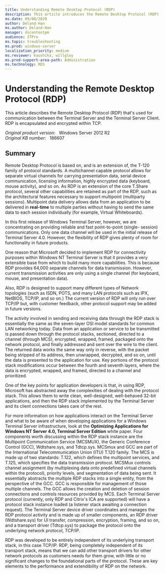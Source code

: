 ```yaml
---
title: Understanding Remote Desktop Protocol (RDP)
description: This article introduces the Remote Desktop Protocol (RDP).
ms.date: 09/08/2020
author: Deland-Han
ms.author: Deland-Han
manager: dscontentpm
audience: ITPro
ms.topic: troubleshooting
ms.prod: windows-server
localization_priority: medium
ms.reviewer: kaushika, willgloy
ms.prod-support-area-path: Administration
ms.technology: RDS
---
```

# Understanding the Remote Desktop Protocol (RDP)

This article describes the Remote Desktop Protocol (RDP) that's used for communication between the Terminal Server and the Terminal Server Client. RDP is encapsulated and encrypted within TCP.

_Original product version:_ &nbsp; Windows Server 2012 R2  
_Original KB number:_ &nbsp; 186607

## Summary

Remote Desktop Protocol is based on, and is an extension of, the T-120 family of protocol standards. A multichannel capable protocol allows for separate virtual channels for carrying presentation data, serial device communication, licensing information, highly encrypted data (keyboard, mouse activity), and so on. As RDP is an extension of the core T.Share protocol, several other capabilities are retained as part of the RDP, such as the architectural features necessary to support multipoint (multiparty sessions). Multipoint data delivery allows data from an application to be delivered in **real-time** to multiple parties without having to send the same data to each session individually (for example, Virtual Whiteboards).

In this first release of Windows Terminal Server, however, we are concentrating on providing reliable and fast point-to-point (single- session) communications. Only one data channel will be used in the initial release of Terminal Server 4.0. However, the flexibility of RDP gives plenty of room for functionality in future products.

One reason that Microsoft decided to implement RDP for connectivity purposes within Windows NT Terminal Server is that it provides a very extensible base from which to build many more capabilities. This is because RDP provides 64,000 separate channels for data transmission. However, current transmission activities are only using a single channel (for keyboard, mouse, and presentation data).

Also, RDP is designed to support many different types of Network topologies (such as ISDN, POTS, and many LAN protocols such as IPX, NetBIOS, TCP/IP, and so on.) The current version of RDP will only run over TCP/IP but, with customer feedback, other protocol support may be added in future versions.

The activity involved in sending and receiving data through the RDP stack is essentially the same as the seven-layer OSI model standards for common LAN networking today. Data from an application or service to be transmitted is passed down through the protocol stacks, sectioned, directed to a channel (through MCS), encrypted, wrapped, framed, packaged onto the network protocol, and finally addressed and sent over the wire to the client. The returned data works the same way only in reverse, with the packet being stripped of its address, then unwrapped, decrypted, and so on, until the data is presented to the application for use. Key portions of the protocol stack modifications occur between the fourth and seventh layers, where the data is encrypted, wrapped, and framed, directed to a channel and prioritized.

One of the key points for application developers is that, in using RDP, Microsoft has abstracted away the complexities of dealing with the protocol stack. This allows them to write clean, well-designed, well-behaved 32-bit applications, and then the RDP stack implemented by the Terminal Server and its client connections takes care of the rest.

For more information on how applications interact on the Terminal Server and what to be aware of when developing applications for a Windows Terminal Server infrastructure, look at the **Optimizing Applications for Windows NT Server 4.0, Terminal Server Edition** white paper. Four components worth discussing within the RDP stack instance are the Multipoint Communication Service (MCSMUX), the Generic Conference Control (GCC), Wdtshare.sys, and Tdtcp.sys. MCSmux and GCC are part of the International Telecommunication Union (ITU) T.120 family. The MCS is made up of two standards: T.122, which defines the multipoint services, and T.125, which specifies the data transmission protocol. MCSMux controls channel assignment (by multiplexing data onto predefined virtual channels within the protocol), priority levels, and segmentation of data being sent. It essentially abstracts the multiple RDP stacks into a single entity, from the perspective of the GCC. GCC is responsible for management of those multiple channels. The GCC allows the creation and deletion of session connections and controls resources provided by MCS. Each Terminal Server protocol (currently, only RDP and Citrix's ICA are supported) will have a protocol stack instance loaded (a listener stack awaiting a connection request). The Terminal Server device driver coordinates and manages the RDP protocol activity and is made up of smaller components, an RDP driver (Wdtshare.sys) for UI transfer, compression, encryption, framing, and so on, and a transport driver (Tdtcp.sys) to package the protocol onto the underlying network protocol, TCP/IP.

RDP was developed to be entirely independent of its underlying transport stack, in this case TCP/IP. RDP, being completely independent of its transport stack, means that we can add other transport drivers for other network protocols as customers needs for them grow, with little or no significant changes to the foundational parts of the protocol. These are key elements to the performance and extendibility of RDP on the network.
